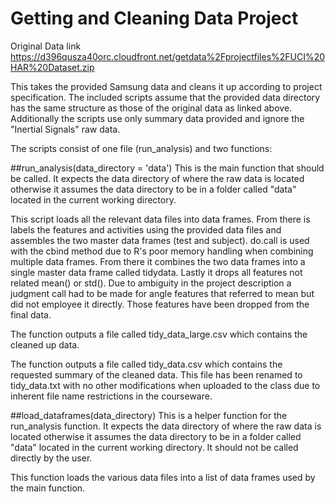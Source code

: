 Getting and Cleaning Data Project
=================================
Original Data link <https://d396qusza40orc.cloudfront.net/getdata%2Fprojectfiles%2FUCI%20HAR%20Dataset.zip>

This takes the provided Samsung data and cleans it up according to project specification.
The included scripts assume that the provided data directory has the same structure as those of the original data as linked above. Additionally the scripts use only summary data provided and ignore the "Inertial Signals" raw data.

The scripts consist of one file (run_analysis) and two functions:

##run_analysis(data_directory = 'data')
This is the main function that should be called. It expects the data directory of where the raw data is located otherwise it assumes the data directory to be in a folder called "data" located in the current working directory.

This script loads all the relevant data files into data frames. From there is labels the features and activities using the provided data files and assembles the two master data frames (test and subject). do.call is used with the cbind method due to R's poor memory handling when combining multiple data frames. From there it combines the two data frames into a single master data frame called tidydata. Lastly it drops all features not related mean() or std(). Due to ambiguity in the project description a judgment call had to be made for angle features that referred to mean but did not employee it directly. Those features have been dropped from the final data.

The function outputs a file called tidy_data_large.csv which contains the cleaned up data.

The function outputs a file called tidy_data.csv which contains the requested summary of the cleaned data. This file has been renamed to tidy_data.txt with no other modifications when uploaded to the class due to inherent file name restrictions in the courseware.


##load_dataframes(data_directory)
This is a helper function for the run_analysis function. It expects the data directory of where the raw data is located otherwise it assumes the data directory to be in a folder called "data" located in the current working directory. It should not be called directly by the user.

This function loads the various data files into a list of data frames used by the main function.
